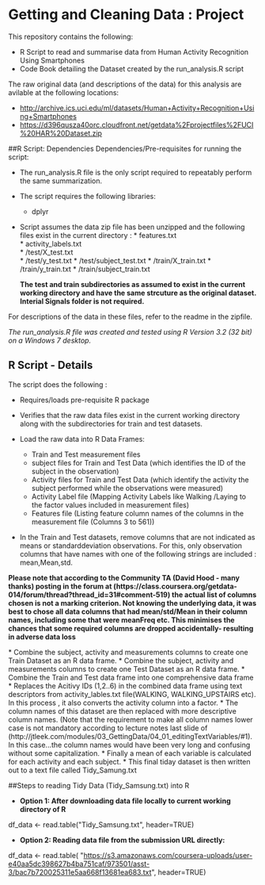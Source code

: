 # Getting and Cleaning Data : Project

This repository contains the following:

* R Script to read and summarise data from Human Activity Recognition Using Smartphones
* Code Book detailing the Dataset created by the run_analysis.R script


The raw original data (and descriptions of the data) for  this analysis  are avilable at the following locations: 
* http://archive.ics.uci.edu/ml/datasets/Human+Activity+Recognition+Using+Smartphones  
* https://d396qusza40orc.cloudfront.net/getdata%2Fprojectfiles%2FUCI%20HAR%20Dataset.zip 

##R Script: Dependencies
Dependencies/Pre-requisites for running the script:

* The run_analysis.R file is the only script required to repeatably perform the same summarization. 
* The script requires the following libraries:
    * dplyr
* Script assumes the data zip file has been unzipped and the following files exist in the current directory :
      *     features.txt            
      *     activity_labels.txt     
      *     /test/X_test.txt        
      *     /test/y_test.txt
      *     /test/subject_test.txt
      *     /train/X_train.txt
      *     /train/y_train.txt
      *     /train/subject_train.txt
      
   <p> <b> The test and train subdirectories as assumed to exist in the current working directory and have the same strcuture as the original dataset. Interial Signals folder is not required.  </b>
<p>
For descriptions of the data in these files, refer to the readme in the zipfile.  
<p>
<em>The run_analysis.R file was created and tested using R Version 3.2 (32 bit) on a Windows 7 desktop.</em>



## R Script -  Details
The script does the following :
*  Requires/loads  pre-requisite R package
*  Verifies that the raw data files exist in the current working directory along with the subdirectories for train and test datasets.
*  Load the raw data into R Data Frames:
      * Train and Test measurement files
      * subject files for Train and Test Data (which identifies the  ID of the subject in the observation)
      * Activity files for Train and Test Data (which identify the activity the subject performed while the observations were measured)
      * Activity Label file (Mapping Activity Labels like Walking /Laying to the factor values included in measurement files)
      * Features file (Listing feature column names of the columns in the measurement file (Columns 3 to 561))
      
*  In the Train and Test datasets, remove columns that are not indicated as means or standarddeviation observations. For this, only observation columns that have names with one of the following strings are included : mean,Mean,std.
<p><b> Please note that according to the Community TA (David Hood - many thanks)  posting in the forum at (https://class.coursera.org/getdata-014/forum/thread?thread_id=31#comment-519) the actual list of columns chosen is not a marking criterion. Not knowing the underlying data, it was best to chose all data columns that had mean/std/Mean in their column names, including some that were meanFreq etc. This minimises the chances that some required columns are dropped accidentally- resulting in adverse data loss</b>
<p>
*  Combine the subject, activity and measurements columns to create one Train Dataset as an R data frame.
*  Combine the subject, activity and measurements columns to create one Test Dataset as an R data frame.
*  Combine the Train and Test data frame into one comprehensive data frame
*  Replaces the Acitivy IDs (1,2..6) in the combined data frame using text descriptors from activity_lables.txt file(WALKING, WALKING_UPSTAIRS etc). In this process , it also converts the activity column into a factor.
*  The column names of this dataset are then replaced with more descriptive column names. (Note that the requirement to make all column names lower case is not mandatory according to lecture notes last slide of (http://jtleek.com/modules/03_GettingData/04_01_editingTextVariables/#1). In this case...the column names would have been very long and confusing without some capitalization. 
*  Finally a mean of each variable is calculated for each activity and each subject. 
*  This final tiday dataset is then written out to a text file called Tidy_Samung.txt



##Steps to reading Tidy Data (Tidy_Samsung.txt) into R 
* <b>Option 1: After downloading data file locally to current working directory of R</b>

df_data <- read.table("Tidy_Samsung.txt", header=TRUE)

* <b>Option 2: Reading  data file from the submission URL directly:</b>

df_data <- read.table(
      "https://s3.amazonaws.com/coursera-uploads/user-e40aa5dc398627b4ba751caf/973501/asst-3/bac7b720025311e5aa668f13681ea683.txt",
      header=TRUE)




